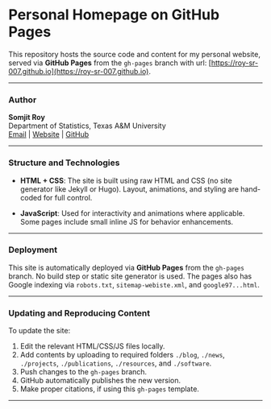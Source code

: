 # Personal Homepage on GitHub Pages


This repository hosts the source code and content for my personal website, served via **GitHub Pages** from the `gh-pages` branch with url: [https://roy-sr-007.github.io](https://roy-sr-007.github.io).

---

### Author

**Somjit Roy**  
Department of Statistics, Texas A&M University  
[Email](mailto:sroy_123@tamu.edu) | [Website](https://roy-sr-007.github.io/) | [GitHub](https://github.com/Roy-SR-007)

---

### Structure and Technologies

- **HTML + CSS**: The site is built using raw HTML and CSS (no site generator like Jekyll or Hugo). Layout, animations, and styling are hand-coded for full control.

- **JavaScript**: Used for interactivity and animations where applicable. Some pages include small inline JS for behavior enhancements.

---

### Deployment

This site is automatically deployed via **GitHub Pages** from the `gh-pages` branch.  No build step or static site generator is used. The pages also has Google indexing via `robots.txt`, `sitemap-webiste.xml`, and `google97...html`.

---

### Updating and Reproducing Content

To update the site:
1. Edit the relevant HTML/CSS/JS files locally.
2. Add contents by uploading to required folders `./blog`, `./news`, `./projects`, `./publications`, `./resources`, and `./software`.
3. Push changes to the `gh-pages` branch.
4. GitHub automatically publishes the new version.
5. Make proper citations, if using this `gh-pages` template.

---
